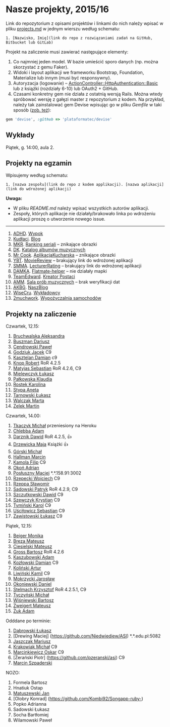 # Nasze projekty, 2015/16

Link do repozytorium z opisami projektów i linkami do nich należy wpisać
w pliku [projects.md](projects.md) w jednym wierszu według schematu:

```
1. [Nazwisko, Imię](link do repo z rozwiązaniami zadań na GitHub, Bitbucket lub GitLab)
```

Projekt na zaliczenie musi zawierać następujące elementy:

1. Co najmniej jeden model. W bazie umieścić sporo danych
  (np. można skorzystać z gemu Faker).
1. Widoki i layout aplikacji we frameworku Bootstrap, Foundation, Materialize
   lub innym (musi być responsywny).
1. Autoryzacja (logowanie) – [ActionController::HttpAuthentication::Basic](http://edgeapi.rubyonrails.org/classes/ActionController/HttpAuthentication/Basic.html)
   lub z książki [](https://www.railstutorial.org/book) (rozdziały 6-10)
   lub OAuth2 + GitHub.
1. Czasami konkretny gem nie działa z ostatnią wersją Rails. Można wtedy spróbować
  wersję z gałęzi master z repozytorium z kodem. Na przykład, należy tak zainstalować
  gem Devise wpisując go w pliku _Gemfile_ w taki sposób
  ([zob. też](http://bundler.io/git.html)):

```ruby
gem 'devise', :github => 'plataformatec/devise'
```

## Wykłady

Piątek, g. 14:00, aula 2.


## Projekty na egzamin

Wpisujemy według schematu:

```
1. [nazwa zespołu](link do repo z kodem applikacji). [nazwa aplikacji](link do wdrożonej aplikacji)
```

**Uwaga:** 

* W pliku _README.md_ należy wpisać wszystkich autorów aplikacji.
* Zespoły, których aplikacje nie działały/brakowało linka po wdrożeniu aplikacji proszę o utworzenie nowego issue.

----

1. [ADHD](https://github.com/romety2/asi_egz).  [Wypok](http://spalonytoster.me/)
1. [Kudłaci](https://github.com/mkrakowiak/Rails_nowy_egzamin2). [Blog](blogkudlatych.herokuapp.com)
1. [MKR](https://github.com/rubyugprojekt/asi_egzamin). [Ranking seriali](https://projekt-ruby.herokuapp.com/) – znikające obrazki
1. [DK](https://github.com/dkozlowski22/Projekt_egzamin_ASI).  [Katalog albumów muzycznych](https://stormy-thicket-30324.herokuapp.com/)
1. [Mr Cook](https://github.com/damian11/egzaminASI). [AplikacjaKucharska](https://serene-retreat-91830.herokuapp.com/) – znikające obrazki
1. [YBT](https://github.com/MajaD/MovieReview.git). [MovieReview]() – brakujący link do wdrożonej aplikacji 
1. [SMMA](https://github.com/Strugacki/LecturerRatingAppRoR). [LecturerRating]() – brakujący link do wdrożonej aplikacji
1. [DAMKA](https://github.com/kpalkowska/Flatmate-helper). [Flatmate-helper](https://flatmate-helper-app.herokuapp.com) – nie działały mapki
1. [TeamEdward](https://github.com/okoniewskid/Rails). [Kreator Postaci](https://kreator-postaci.herokuapp.com/)
1. [AMM](https://github.com/adamzuk/rehearsal-room). [Sala prób muzycznych](http://rehearsal-room-prod.herokuapp.com/) – brak weryfikacji dat
1. [AKBG](https://github.com/chomyczek/egzaim-asi). [NaszBlog](https://egzamin-asi-chomyczek.c9users.io)
1. [WiseCru](https://github.com/pcendrowski/asi-projekt-egzamin). [Wykładowcy](https://wykladowcyzespolowy.herokuapp.com/)
1. [2muchwork](https://github.com/vvisnia/asi_projekt_egzamin). [Wypożyczalnia samochodów](http://carrtental.herokuapp.com/) 


## Projekty na zaliczenie

Czwartek, 12.15:

1. [Bruchwalska Aleksandra](https://github.com/ABruchwalska/ror)
1. [Buszman Dariusz](https://github.com/dbuszman/flatmate_helper)
1. [Cendrowski Paweł](https://github.com/pcendrowski/asi-projekty)
1. [Godziuk Jacek](https://github.com/jgodziuk/ASI) C9
1. [Kasztelan Damian](https://github.com/damian11/ASI-1) c9
1. [Knop Robert](https://github.com/Amenorphus/ProjektASI) RoR 4.2.5
1. [Matyjas Sebastian](https://github.com/reamider/asi) RoR 4.2.6, C9
1. [Mielewczyk Łukasz](https://github.com/romety2/asi_zal)
1. [Pałkowska Klaudia](https://github.com/kpalkowska/rails)
1. [Rostek Karolina](https://github.com/Carolsien/ArchitekturaSerwisowInternetowych)
1. [Stypa Aneta](https://github.com/aneta-7/architektura)
1. [Tarnowski Łukasz](https://github.com/ltarnowski1/Architektura-serwisow-internetowych)
1. [Walczak Marta](https://github.com/mawala/Asi)
1. [Zelek Martin](https://github.com/martin123154/Architektura-serwis-w-internetowych)

Czwartek, 14.00:

1. [Tkaczyk Michał](https://github.com/Emkate/projektASI) przeniesiony na Heroku
1. [Chlebba Adam](https://github.com/AChlebba/ASI)
1. [Darznik Dawid](https://github.com/Dawid93/ASI2016.git) RoR 4.2.5, :+1:
1. [Drzewicka Maja](https://github.com/MajaD/Ruby_proj1.git) Książki :+1:
1. [Górski Michał](https://github.com/DajMiNazwe/asi)
1. [Hallman Marcin](https://github.com/Strugacki/ASI2016)
1. [Kamola Filip](https://github.com/fkamola/ASI) C9
1. [Okoń Adrian](https://github.com/adrianokon/asi_lab)
1. [Posłuszny Maciej](https://github.com/spalonytoster/rails-superheroes) \*.\*.158.91:3002
1. [Rzepecki Wojciech](https://github.com/wojtasss/tsi-checkout-project-rails) C9
1. [Rzeppa Sławomir](https://github.com/srzeppa/asi)
1. [Sadowski Patryk](https://github.com/psadowski/Rails) RoR 4.2.9, C9
1. [Szczutkowski Dawid](https://github.com/dszczutkowski/ASI2016) C9
1. [Szewczyk Krystian](https://github.com/kszewczyk1/ASI2016) C9
1. [Tymiński Karol](https://github.com/ktyminski/asi-projekty) C9
1. [Uściłowicz Sebastian](https://github.com/suscilowicz/ASI_LAB) C9
1. [Zawistowski Łukasz](https://github.com/lzawistowski/RailsProjekt1) C9

Piątek, 12.15:

1. [Beiger Monika](https://github.com/mbeiger/ASI)
1. [Breza Mateusz](https://github.com/mbreza/ruby1)
1. [Ciesielski Mateusz](https://github.com/m-ciesielski/rails)
1. [Gross Bartosz](https://github.com/grossB/asi) RoR 4.2.6
1. [Kaszubowski Adam](https://github.com/chomyczek/zaliczenie-asi)
1. [Kozłowski Damian](https://github.com/dkozlowski22/ASI-projekt) C9
1. [Koliński Artur](https://github.com/artkolinski/rails)
1. [Liwiński Kamil](https://github.com/panUFO/ASI) C9
1. [Mokrzycki Jarosław](https://github.com/jmokrzycki/asi-projekt)
1. [Okoniewski Daniel](https://github.com/okoniewskid/Architektura_serwisow_internetowych)
1. [Stelmach Krzysztof](https://bitbucket.org/KrzysiekES/asi) RoR 4.2.5.1, C9
1. [Tyczyński Michał](https://github.com/mtyczynski/rails)
1. [Wiśniewski Bartosz](https://github.com/vvisnia/asi)
1. [Zweigert Mateusz](https://github.com/mzweigert/Rails)
1. [Żuk Adam](https://github.com/adamzuk/asi-project)

Odddane po terminie:

1. [Dąbrowski Łukasz](https://github.com/ldabrowski/ASI)
1. [Drewing Maciej] (https://github.com/Niedwiediew/ASI) \*.\*.edu.pl:5082
1. [Jaszczak Mariusz](https://github.com/mjaszczak/asi2016)
1. [Krakowiak Michał](https://github.com/mkrakowiak/rails2) C9
1. [Marcinkiewicz Oskar](https://github.com/BoskiOski/ASI) C9
1. [Żerański Piotr] (https://github.com/pzeranski/asi) C9
2. [Marcin Szpaderski](https://github.com/mszpaderski/ASI_2016.git)

NOZO:

1. Formela Bartosz
1. Hnatiuk Ostap
1. [Matuszewski Jan](https://github.com/JMatuszewski/projekty-asi)
1. [Olobry Konrad] (https://github.com/Kombi92/Songapp-ruby-)
1. Popko Adrianna
1. Sadowski Łukasz
1. Socha Bartłomiej
1. Wilamowski Paweł

<!--
1. Wójcicka Zuzanna – niezaliczone laboratorium
1. [Wójcicka Zuzanna](https://github.com/zwojcicka/ASI). brakujący link do wdrożonej aplikacji 
-->
